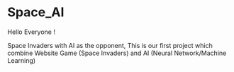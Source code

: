 # Space_AI

Hello Everyone !

Space Invaders with AI as the opponent, This is our first project which combine Website Game (Space Invaders) and AI (Neural Network/Machine Learning)
